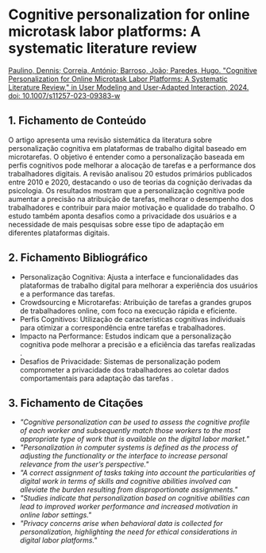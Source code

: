 # Cognitive personalization for online microtask labor platforms: A systematic literature review

[Paulino, Dennis; Correia, António; Barroso, João; Paredes, Hugo. "Cognitive Personalization for Online Microtask Labor Platforms: A Systematic Literature Review," in User Modeling and User-Adapted Interaction, 2024. doi: 10.1007/s11257-023-09383-w](https://link.springer.com/article/10.1007/s11257-023-09383-w)


## 1. Fichamento de Conteúdo

O artigo apresenta uma revisão sistemática da literatura sobre personalização cognitiva em plataformas de trabalho digital baseado em microtarefas. O objetivo é entender como a personalização baseada em perfis cognitivos pode melhorar a alocação de tarefas e a performance dos trabalhadores digitais. A revisão analisou 20 estudos primários publicados entre 2010 e 2020, destacando o uso de teorias da cognição derivadas da psicologia. Os resultados mostram que a personalização cognitiva pode aumentar a precisão na atribuição de tarefas, melhorar o desempenho dos trabalhadores e contribuir para maior motivação e qualidade do trabalho. O estudo também aponta desafios como a privacidade dos usuários e a necessidade de mais pesquisas sobre esse tipo de adaptação em diferentes plataformas digitais.

## 2. Fichamento Bibliográfico 

* Personalização Cognitiva: Ajusta a interface e funcionalidades das plataformas de trabalho digital para melhorar a experiência dos usuários e a performance das tarefas.
* Crowdsourcing e Microtarefas: Atribuição de tarefas a grandes grupos de trabalhadores online, com foco na execução rápida e eficiente.
* Perfis Cognitivos: Utilização de características cognitivas individuais para otimizar a correspondência entre tarefas e trabalhadores.
* Impacto na Performance: Estudos indicam que a personalização cognitiva pode melhorar a precisão e a eficiência das tarefas realizadas .
* Desafios de Privacidade: Sistemas de personalização podem comprometer a privacidade dos trabalhadores ao coletar dados comportamentais para adaptação das tarefas .

## 3. Fichamento de Citações 

* _"Cognitive personalization can be used to assess the cognitive profile of each worker and subsequently match those workers to the most appropriate type of work that is available on the digital labor market."_
* _"Personalization in computer systems is defined as the process of adjusting the functionality or the interface to increase personal relevance from the user’s perspective."_
* _"A correct assignment of tasks taking into account the particularities of digital work in terms of skills and cognitive abilities involved can alleviate the burden resulting from disproportionate assignments."_
* _"Studies indicate that personalization based on cognitive abilities can lead to improved worker performance and increased motivation in online labor settings."_
* _"Privacy concerns arise when behavioral data is collected for personalization, highlighting the need for ethical considerations in digital labor platforms."_
